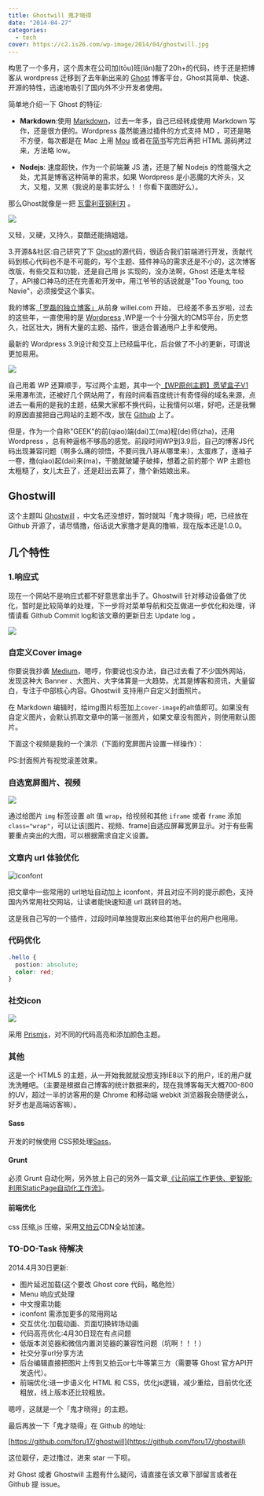 ```yaml
---
title: Ghostwill 鬼才晓得
date: "2014-04-27"
categories:
  - tech
cover: https://c2.is26.com/wp-image/2014/04/ghostwill.jpg
---
```


构思了一个多月，这个周末在公司加(tōu)班(lǎn)敲了20h+的代码，终于还是把博客从 wordpress 迁移到了去年新出来的 [Ghost](https://ghost.org/) 博客平台，Ghost其简单、快速、开源的特性，迅速地吸引了国内外不少开发者使用。

简单地介绍一下 Ghost 的特征:

- **Markdown**:使用 [Markdown](https://jianshu.io/p/q81RER)，过去一年多，自己已经转成使用 Markdown 写作，还是很方便的。Wordpress 虽然能通过插件的方式支持 MD ，可还是略不方便，每次都是在 Mac 上用 [Mou](https://mouapp.com/) 或者在[简书](https://jianshu.io)写完后再把 HTML 源码拷过来，方法略 low。

- **Nodejs**: 速度超快，作为一个前端兼 JS 渣，还是了解 Nodejs 的性能强大之处，尤其是博客这种简单的需求，如果 Wordpress 是小恶魔的大斧头，又大，又粗，又黑（我说的是事实好么！！你看下面图好么）。

那么Ghost就像是一把 [瓦雷利亚钢利刃](https://zh.asoiaf.wikia.com/wiki/%E7%93%A6%E9%9B%B7%E5%88%A9%E4%BA%9A%E9%92%A2?variant=zh) 。

![](https://qiniu.is26.com/jamie-lannister-gets-the-sword-but-not-the-respect-of-father.jpg)

又轻，又硬，又持久，耍酷还能搞姐姐。

3.开源&&社区:自己研究了下 [Ghost](https://github.com/tryghost/Ghost)的源代码，很适合我们前端进行开发，贡献代码到核心代码也不是不可能的，写个主题、插件神马的需求还是不小的，这次博客改版，有些交互和功能，还是自己用 js 实现的，没办法啊，Ghost 还是太年轻了，API接口神马的还在完善和开发中，用江爷爷的话说就是"Too Young, too Navie"，必须接受这个事实。

我的博客[「罗磊的独立博客」](https://luolei.org)从前身 willei.com 开始， 已经差不多五岁啦，过去的这些年，一直使用的是 [Wordpress](https://wordpress.org) ,WP是一个十分强大的CMS平台，历史悠久，社区壮大，拥有大量的主题、插件，很适合普通用户上手和使用。

最新的 Wordpress 3.9设计和交互上已经扁平化，后台做了不小的更新，可谓说更加易用。

![](https://c2.is26.com/wp-image/2014/04/wordpress.png)

自己用着 WP 还算顺手，写过两个主题，其中一个[【WP原创主题】愿望盒子V1](https://luolei.org/will-box-one-theme/) 采用瀑布流，还被好几个网站用了，有段时间看百度统计有奇怪得的域名来源，点进去一看用的是我的主题，结果大家都不换代码，让我情何以堪，好吧，还是我懒的原因直接把自己网站的主题不改，放在 [Github](https://github.com/foru17/will-box) 上了。

但是，作为一个自称"GEEK"的前(qiao)端(dai)工(ma)程(de)师(zha)，还用 Wordpress ，总有种逼格不够高的感觉。前段时间WP到3.9后，自己的博客JS代码出现兼容问题（啊多么痛的领悟，不要问我八哥从哪里来），太蛋疼了，遂袖子一卷，撸(qiao)起(dai)来(ma)，干脆就破罐子破摔，想着之前的那个 WP 主题也太粗糙了，女儿太丑了，还是赶出去算了，撸个新姑娘出来。

## Ghostwill

这个主题叫 [Ghostwill](https://github.com/foru17/ghostwill) ，中文名还没想好，暂时就叫「鬼才晓得」吧，已经放在 Github 开源了，请尽情撸，俗话说大家撸才是真的撸嘛，现在版本还是1.0.0。

## 几个特性

### 1.响应式

现在一个网站不是响应式都不好意思拿出手了。Ghostwill 针对移动设备做了优化，暂时是比较简单的处理，下一步将对菜单导航和交互做进一步优化和处理，详情请看 Github Commit log和该文章的更新日志 Update log 。

![](https://c2.is26.com/wp-image/2014/04/ghost-mobile.png)

### 自定义Cover image

你要说我抄袭 [Medium](https://medium.com/)，嗯哼，你要说也没办法，自己过去看了不少国外网站，发现这种大 Banner 、大图片、大字体算是一大趋势。尤其是博客和资讯，大量留白，专注于中部核心内容。Ghostwill 支持用户自定义封面照片。

在 Markdown 编辑时，给img图片标签加上`cover-image`的alt值即可。如果没有自定义图片，会默认抓取文章中的第一张图片，如果文章没有图片，则使用默认图片。

下面这个视频是我的一个演示（下面的宽屏图片设置一样操作）：

PS:封面照片有视觉滚差效果。

### 自选宽屏图片、视频

![](https://qiniu.is26.com/demo-show-wide.png)

通过给图片 `img` 标签设置 alt 值 `wrap`，给视频和其他 `iframe` 或者 `frame` 添加`class="wrap"`，可以让该\[图片、视频、frame\]自适应屏幕宽屏显示。对于有些需要重点突出的大图，可以根据需求自定义设置。

### 文章内 url 体验优化

![iconfont](https://qiniu.is26.com/iconfont-opt.jpg)

把文章中一些常用的 url地址自动加上 iconfont，并且对应不同的提示颜色，支持国内外常用社交网站，让读者能快速知道 url 跳转目的地。

这是我自己写的一个插件，过段时间单独提取出来给其他平台的用户也用用。

### 代码优化

```css
.hello {
  postion: absolute;
  color: red;
}
```

### 社交icon

![](https://luolei.u.qiniudn.com/social-icons.jpg)

采用 [Prismjs](https://prismjs.com/)，对不同的代码高亮和添加颜色主题。

### 其他

这是一个 HTML5 的主题，从一开始我就就没想支持IE8以下的用户，IE的用户就洗洗睡吧。（主要是根据自己博客的统计数据来的，现在我博客每天大概700-800的UV，超过一半的访客用的是 Chrome 和移动端 webkit 浏览器我会随便说么，好歹也是高端访客嘛）。

#### Sass

开发的时候使用 CSS预处理[Sass](https://sass-lang.com/)。

#### Grunt

必须 Grunt 自动化啊，另外放上自己的另外一篇文章[《让前端工作更快、更智能:利用StaticPage自动化工作流》](https://luolei.org/front-end-dev-with-grunt-staticpage-workflow/)。

#### 前端优化

css 压缩,js 压缩，采用[又拍云](https://www.upyun.com/?md=luolei)CDN全站加速。

### TO-DO-Task 待解决

2014.4月30日更新:

- 图片延迟加载(这个要改 Ghost core 代码，略危险）
- Menu 响应式处理
- 中文搜索功能
- iconfont 需添加更多的常用网站
- 交互优化:加载动画、页面切换转场动画
- 代码高亮优化:4月30日现在有点问题
- 低版本浏览器和微信内置浏览器的兼容性问题（坑啊！！！）
- 社交分享url分享方法
- 后台编辑直接把图片上传到又拍云or七牛等第三方（需要等 Ghost 官方API开发迭代）。
- 前端优化:进一步语义化 HTML 和 CSS，优化js逻辑，减少重绘，目前优化还粗放，线上版本还比较粗放。

嗯哼，这就是一个「鬼才晓得」的主题。

最后再放一下「鬼才晓得」在 Github 的地址:

[https://github.com/foru17/ghostwill](https://github.com/foru17/ghostwill)

这位靓仔，走过撸过，进来 star 一下呗。

对 Ghost 或者 Ghostwill 主题有什么疑问，请直接在该文章下部留言或者在Github 提 issue。
